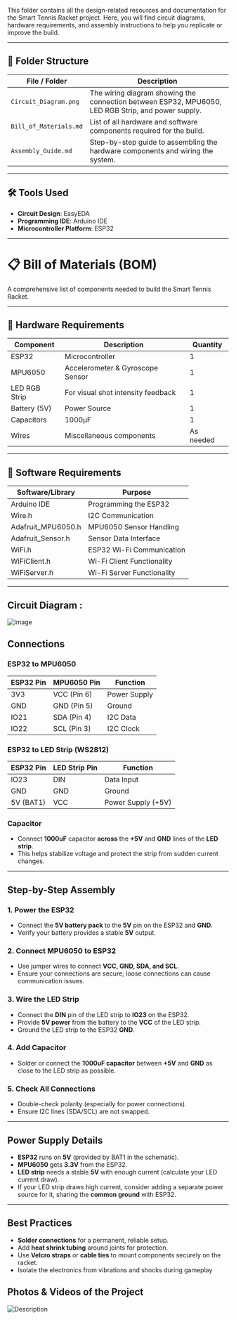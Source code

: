 This folder contains all the design-related resources and documentation for the Smart Tennis Racket project. Here, you will find circuit diagrams, hardware requirements, and assembly instructions to help you replicate or improve the build.

---

## 📁 Folder Structure

| File / Folder            | Description                                              |
|--------------------------|----------------------------------------------------------|
| `Circuit_Diagram.png`     | The wiring diagram showing the connection between ESP32, MPU6050, LED RGB Strip, and power supply. |
| `Bill_of_Materials.md`    | List of all hardware and software components required for the build. |
| `Assembly_Guide.md`       | Step-by-step guide to assembling the hardware components and wiring the system. |

---

## 🛠️ Tools Used
- **Circuit Design**: EasyEDA
- **Programming IDE**: Arduino IDE
- **Microcontroller Platform**: ESP32

---

# 📋 Bill of Materials (BOM)

A comprehensive list of components needed to build the Smart Tennis Racket.

---

## 🔹 Hardware Requirements

| Component               | Description                         | Quantity |
|-------------------------|-------------------------------------|----------|
| ESP32                   | Microcontroller                    | 1        |
| MPU6050                | Accelerometer & Gyroscope Sensor   | 1        |
| LED RGB Strip          | For visual shot intensity feedback | 1        |
| Battery (5V)           | Power Source                       | 1        |
| Capacitors           | 1000µF                      | 1        |
| Wires | Miscellaneous components        | As needed |

---

## 🔹 Software Requirements

| Software/Library        | Purpose                         |
|-------------------------|---------------------------------|
| Arduino IDE             | Programming the ESP32          |
| Wire.h                  | I2C Communication               |
| Adafruit_MPU6050.h      | MPU6050 Sensor Handling         |
| Adafruit_Sensor.h       | Sensor Data Interface           |
| WiFi.h                  | ESP32 Wi-Fi Communication       |
| WiFiClient.h            | Wi-Fi Client Functionality      |
| WiFiServer.h            | Wi-Fi Server Functionality      |

---

## Circuit Diagram : 

![image](https://github.com/user-attachments/assets/33419769-9524-431a-9cc0-07e09bf930fe)

## Connections

### ESP32 to MPU6050
| ESP32 Pin  | MPU6050 Pin | Function          |
|------------|-------------|-------------------|
| 3V3        | VCC (Pin 6) | Power Supply      |
| GND        | GND (Pin 5) | Ground            |
| IO21       | SDA (Pin 4) | I2C Data          |
| IO22       | SCL (Pin 3) | I2C Clock         |

### ESP32 to LED Strip (WS2812)
| ESP32 Pin  | LED Strip Pin | Function          |
|------------|---------------|-------------------|
| IO23       | DIN           | Data Input        |
| GND        | GND           | Ground            |
| 5V (BAT1)  | VCC           | Power Supply (+5V)|

### Capacitor
- Connect **1000uF** capacitor **across** the **+5V** and **GND** lines of the **LED strip**.
- This helps stabilize voltage and protect the strip from sudden current changes.

---

## Step-by-Step Assembly

### 1. **Power the ESP32**
- Connect the **5V battery pack** to the **5V** pin on the ESP32 and **GND**.
- Verify your battery provides a stable **5V** output.

### 2. **Connect MPU6050 to ESP32**
- Use jumper wires to connect **VCC, GND, SDA, and SCL**.
- Ensure your connections are secure; loose connections can cause communication issues.

### 3. **Wire the LED Strip**
- Connect the **DIN** pin of the LED strip to **IO23** on the ESP32.
- Provide **5V power** from the battery to the **VCC** of the LED strip.
- Ground the LED strip to the ESP32 **GND**.

### 4. **Add Capacitor**
- Solder or connect the **1000uF capacitor** between **+5V** and **GND** as close to the LED strip as possible.

### 5. **Check All Connections**
- Double-check polarity (especially for power connections).
- Ensure I2C lines (SDA/SCL) are not swapped.

---

## Power Supply Details

- **ESP32** runs on **5V** (provided by BAT1 in the schematic).
- **MPU6050** gets **3.3V** from the ESP32.
- **LED strip** needs a stable **5V** with enough current (calculate your LED current draw).
- If your LED strip draws high current, consider adding a separate power source for it, sharing the **common ground** with ESP32.

---

## Best Practices

- **Solder connections** for a permanent, reliable setup.
- Add **heat shrink tubing** around joints for protection.
- Use **Velcro straps** or **cable ties** to mount components securely on the racket.
- Isolate the electronics from vibrations and shocks during gameplay

## Photos & Videos of the Project

![Description](![image](https://github.com/user-attachments/assets/733b7f64-188d-49b1-b0d4-37f2bbe2e856))
